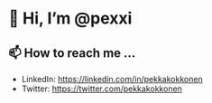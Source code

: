 # 👋 Hi, I’m @pexxi


## 📫 How to reach me ...
- LinkedIn: https://linkedin.com/in/pekkakokkonen
- Twitter: https://twitter.com/pekkakokkonen

<!---
pexxi/pexxi is a ✨ special ✨ repository because its `README.md` (this file) appears on your GitHub profile.
You can click the Preview link to take a look at your changes.
--->
